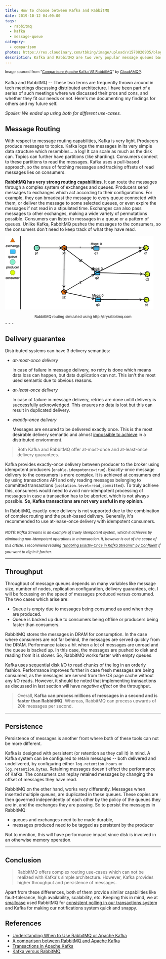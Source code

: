 ```yaml
---
title: How to choose between Kafka and RabbitMQ
date: 2019-10-12 04:00:00
tags:
  - rabbitmq
  - kafka
  - message-queue
category:
  - comparison
photos: https://res.cloudinary.com/tbking/image/upload/v1570820935/blog/rabbitmq-vs-kafka.jpg
description: Kafka and RabbitMQ are two very popular message queues based on very different design principles. Which one of these suits your project?
---
```

<sup>Image sourced from "[Comparison: Apache Kafka VS RabbitMQ](https://www.cloudamqp.com/blog/2017-01-09-apachekafka-vs-rabbitmq.html)" by [CloudAMQP](https://www.cloudamqp.com/).</sup>

Kafka and RabbitMQ -- These two terms are frequently thrown around in tech meetings discussing distributed architecture. I have been part of a series of such meetings where we discussed their pros and cons, and whether they fit our needs or not. Here's me documenting my findings for others and my future self.

_Spoiler: We ended up using both for different use-cases._

## Message Routing

With respect to message routing capabilities, Kafka is very light. Producers produce messages to topics. Kafka logs the messages in its very simple data structure which resembles... a log! It can scale as much as the disk can. Topics can further have partitions (like sharding).
Consumers connect to these partitions to read the messages. Kafka uses a pull-based approach, so the onus of fetching messages and tracking offsets of read messages lies on consumers.

**RabbitMQ has very strong routing capabilities**. It can route the messages through a complex system of exchanges and queues. Producers send messages to exchanges which act according to their configurations. For example, they can broadcast the message to every queue connected with them, or deliver the message to some selected queues, or even expire the messages if not read in a stipulated time.
Exchanges can also pass messages to other exchanges, making a wide variety of permutations possible. Consumers can listen to messages in a queue or a pattern of queues. Unlike Kafka, RabbitMQ pushes the messages to the consumers, so the consumers don't need to keep track of what they have read.

!['RabbitMQ routing simulation'][rabbitmq-system-gif]
<center><sup>RabbitMQ routing simulated using http://tryrabbitmq.com</sup></center>
- - -

## Delivery guarantee

Distributed systems can have 3 delivery semantics:
* _at-most-once delivery_

    In case of failure in message delivery, no retry is done which means data loss can happen, but data duplication can not. This isn't the most used semantic due to obvious reasons.

* _at-least-once delivery_

    In case of failure in message delivery, retries are done untill delivery is successfully acknowledged. This ensures no data is lost but this can result in duplicated delivery.

* _exactly-once delivery_

    Messages are ensured to be delivered exactly once. This is the most desirable delivery semantic and almost [impossible to achieve][delivery-blog] in a distributed enviornment.

> Both Kafka and RabbitMQ offer at-most-once and at-least-once delivery guarantees.

Kafka provides exactly-once delivery between producer to the broker using idempotent producers (`enable.idempotence=true`). Exactly-once message delivery to the consumers is more complex. It is achieved at consumers end by using transactions API and only reading messages belonging to committed transactions (`isolation.level=read_committed`).
To truly achieve this, consumers would need to avoid non-idempotent processing of messages in case a transaction has to be aborted, which is not always possible. **So, Kafka transactions are not very useful in my opinion.**

In RabbitMQ, exactly-once delivery is not supported due to the combination of complex routing and the push-based delivery. Generally, it's recommended to use at-lease-once delivery with idempotent consumers.

<sub><em>
NOTE: Kafka Streams is an example of truely idempotent system, which it achieves by eliminating non-idempotent operations in a transaction. It, however is out of the scope of this article. I recommend reading ["Enabling Exactly-Once in Kafka Streams" by Confluent][kafka-streams-blog] if you want to dig in it further.
</em></sub>

- - -

## Throughput

Throughput of message queues depends on many variables like message size, number of nodes, replication configuration, delivery guarantees, etc. I will be focussing on the speed of messages produced versus consumed. The two cases which arise are:

* Queue is empty due to messages being consumed as and when they are produced.
* Queue is backed up due to consumers being offline or producers being faster than consumers.

RabbitMQ stores the messages in DRAM for consumption. In the case where consumers are not far behind, the messages are served quickly from the DRAM. Performance takes a hit when a lot of messages are unread and the queue is backed up. In this case, the messages are pushed to disk and reading from it is slower. So, RabbitMQ works faster with empty queues.

Kafka uses sequential disk I/O to read chunks of the log in an orderly fashion. Performance improves further in case fresh messages are being consumed, as the messages are served from the OS page cache without any I/O reads. However, it should be noted that implementing transactions as discussed in last section will have _negative effect_ on the throughput.

>Overall, **Kafka can process millions of messages in a second and is faster than RabbitMQ**. Whereas, RabbitMQ can process upwards of 20k messages per second.

- - -

## Persistence
Persistence of messages is another front where both of these tools can not be more different.

Kafka is designed with persistent (or retention as they call it) in mind. A Kafka system can be configured to retain messages -- both delivered and undelivered, by configuring either `log.retention.hours` or `log.retention.bytes`.
Retaining messages doesn't effect the performance of Kafka. The consumers can replay retained messages by changing the offset of messages they have read.

RabbitMQ on the other hand, works very differently. Messages when inserted multiple queues, are duplicated in these queues. These copies are then governed independently of each other by the policy of the queues they are in, and the exchanges they are passing. So to persist the messages in RabbitMQ:
  * queues and exchanges need to be made durable,
  * messages produced need to be tagged as persistent by the producer

Not to mention, this will have performance impact since disk is involved in an otherwise memory operation.

- - -

## Conclusion

> RabbitMQ offers complex routing use-cases which can not be realized with Kafka's simple architecture. However, Kafka provides higher throughput and persistence of messages.

Apart from these differences, both of them provide similar capabilities like fault-tolerance, high availability, scalability, etc. Keeping this in mind, we at [smallcase][smallcase-url] used RabbitMQ for [consistent polling in our transactions system][rabbitmq-blog] and Kafka for making our notifications system quick and snappy.

## References

* [Understanding When to Use RabbitMQ or Apache Kafka][pivotal-blog]
* [A comparison between RabbitMQ and Apache Kafka][mavenhive-blog]
* [Transactions in Apache Kafka][kafka-transcations blog]
* [Kafka versus RabbitMQ][kafka-vs-rabbitmq-paper]

[rabbitmq-blog]: https://medium.com/making-smalltalk/polling-reliably-at-scale-using-dlqs-841512659c8f
[delivery-blog]: https://bravenewgeek.com/you-cannot-have-exactly-once-delivery/
[pivotal-blog]: https://content.pivotal.io/blog/understanding-when-to-use-rabbitmq-or-apache-kafka
[mavenhive-blog]: https://blog.mavenhive.in/which-one-to-use-and-when-rabbitmq-vs-apache-kafka-7d5423301b58
[kafka-vs-rabbitmq-paper]: https://arxiv.org/abs/1709.00333
[kafka-transcations blog]: https://www.confluent.io/blog/transactions-apache-kafka/
[kafka-streams-blog]: https://www.confluent.io/blog/enabling-exactly-once-kafka-streams/
[smallcase-url]: https://smallcase.com

[rabbitmq-system-gif]: /data/images/How-to-choose-between-Kafka-and-RabbitMQ/rabbitmq-system.gif